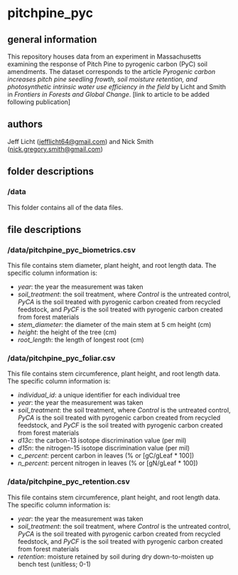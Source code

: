 # pitchpine_pyc

## general information
This repository houses data from an experiment in Massachusetts examining the 
response of Pitch Pine to pyrogenic carbon (PyC) soil amendments.
The dataset corresponds to the article *Pyrogenic carbon increases pitch pine seedling
frowth, soil moisture retention, and photosynthetic intrinsic water use efficiency in
the field* by Licht and Smith in *Frontiers in Forests and Global Change*. [link to
article to be added following publication]

## authors
Jeff Licht (jefflicht64@gmail.com) and Nick Smith (nick.gregory.smith@gmail.com)

## folder descriptions
### /data
This folder contains all of the data files.

## file descriptions
### /data/pitchpine_pyc_biometrics.csv
This file contains stem diameter, plant height, and root length data. The specific
column information is:
- *year*: the year the measurement was taken
- *soil_treatment*: the soil treatment, where *Control* is the untreated control, 
*PyCA* is the soil treated with pyrogenic carbon created from recycled feedstock, and
*PyCF* is the soil treated with pyrogenic carbon created from forest materials 
- *stem_diameter*: the diameter of the main stem at 5 cm height (cm)
- *height*: the height of the tree (cm)
- *root_length*: the length of longest root (cm)

### /data/pitchpine_pyc_foliar.csv
This file contains stem circumference, plant height, and root length data. The specific
column information is:
- *individual_id*: a unique identifier for each individual tree
- *year*: the year the measurement was taken
- *soil_treatment*: the soil treatment, where *Control* is the untreated control, 
*PyCA* is the soil treated with pyrogenic carbon created from recycled feedstock, and
*PyCF* is the soil treated with pyrogenic carbon created from forest materials 
- *d13c*: the carbon-13 isotope discrimination value (per mil)
- *d15n*: the nitrogen-15 isotope discrimination value (per mil)
- *c_percent*: percent carbon in leaves (% or [gC/gLeaf * 100])
- *n_percent*: percent nitrogen in leaves (% or [gN/gLeaf * 100])

### /data/pitchpine_pyc_retention.csv
This file contains stem circumference, plant height, and root length data. The specific
column information is:
- *year*: the year the measurement was taken
- *soil_treatment*: the soil treatment, where *Control* is the untreated control, 
*PyCA* is the soil treated with pyrogenic carbon created from recycled feedstock, and
*PyCF* is the soil treated with pyrogenic carbon created from forest materials 
- *retention*: moisture retained by soil during dry down-to-moisten up bench test (unitless; 0-1)
